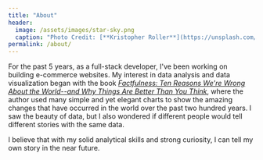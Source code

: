 ```yaml
---
title: "About"
header:
  image: /assets/images/star-sky.png
  caption: "Photo Credit: [**Kristopher Roller**](https://unsplash.com/photos/zepnJQycr4U)"
permalink: /about/
---
```


For the past 5 years, as a full-stack developer, I've been working on building e-commerce websites. My interest in data analysis and data visualization began with the book [*Factfulness: Ten Reasons We're Wrong About the World--and Why Things Are Better Than You Think*](https://www.goodreads.com/book/show/34890015-factfulness), where the author used many simple and yet elegant charts to show the amazing changes that have occurred in the world over the past two hundred years. I saw the beauty of data, but I also wondered if different people would tell different stories with the same data.

I believe that with my solid analytical skills and strong curiosity, I can tell my own story in the near future.



 

